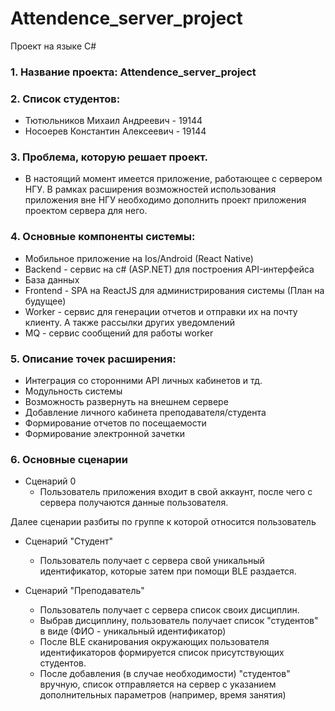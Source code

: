 # Attendence_server_project

Проект на языке C#

### 1. Название проекта: Attendence_server_project

### 2. Список студентов:
* Тютюльников Михаил Андреевич - 19144
* Носоерев Константин Алексеевич - 19144
### 3. Проблема, которую решает проект.
* В настоящий момент имеется приложение, работающее с сервером НГУ. В рамках расширения возможностей использования приложения вне НГУ необходимо дополнить проект приложения проектом сервера для него.
### 4. Основные компоненты системы:
* Мобильное приложение на Ios/Android (React Native)
* Backend - сервис на c# (ASP.NET) для построения API-интерфейса
* База данных 
* Frontend - SPA на ReactJS для администрирования системы (План на будущее)
* Worker - сервис для генерации отчетов и отправки их на почту клиенту. А также рассылки других уведомлений
* MQ - сервис сообщений для работы worker
### 5. Описание точек расширения:
* Интеграция со сторонними API личных кабинетов и тд.
* Модульность системы 
* Возможность развернуть на внешнем сервере
* Добавление личного кабинета преподавателя/студента
* Формирование отчетов по посещаемости
* Формирование электронной зачетки 

### 6. Основные сценарии
* Сценарий 0
  - Пользователь приложения входит в свой аккаунт, после чего с сервера получаются данные пользователя.
 
Далее сценарии разбиты по группе к которой относится пользователь
* Сценарий "Студент"
  - Пользователь получает с сервера свой уникальный идентификатор, которые затем при помощи BLE раздается.

* Сценарий "Преподаватель"
  - Пользователь получает с сервера список своих дисциплин.
  - Выбрав дисциплину, пользователь получает список "студентов" в виде (ФИО - уникальный идентификатор)
  - После BLE сканирования окружающих пользователя идентификаторов формируется список присутствующих студентов.
  - После добавления (в случае необходимости) "студентов" вручную, список отправляется на сервер с указанием дополнительных параметров (например, время занятия)
